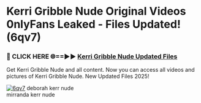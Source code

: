 # Kerri Gribble Nude Original Videos 0nlyFans Leaked - Files Updated! (6qv7)

<h3>🔴 CLICK HERE 🌐==►► <a href="https://tinyurl.com/5h6xmrr3" rel="nofollow">Kerri Gribble Nude Updated Files</a></h3>

Get Kerri Gribble Nude and all content. Now you can access all videos and pictures of Kerri Gribble Nude. New Updated Files 2025!

[![6qv7](https://i.imgur.com/KVD873Z.gif)](https://tinyurl.com/5h6xmrr3)
deborah kerr nude<br>
mirranda kerr nude